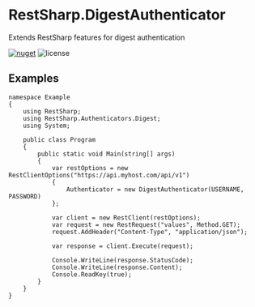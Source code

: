 # RestSharp.DigestAuthenticator
Extends RestSharp features for digest authentication

[![nuget](https://buildstats.info/nuget/RestSharp.Authenticators.Digest)](http://www.nuget.org/packages/RestSharp.Authenticators.Digest)
![license](https://img.shields.io/github/license/thenoobsbr/RestSharp.Authenticators.Digest)


## Examples
```CSharp
namespace Example
{
    using RestSharp;
    using RestSharp.Authenticators.Digest;
    using System;

    public class Program
    {
        public static void Main(string[] args)
        {
            var restOptions = new RestClientOptions("https://api.myhost.com/api/v1")
            {
                Authenticator = new DigestAuthenticator(USERNAME, PASSWORD)
            };
            
            var client = new RestClient(restOptions);        
            var request = new RestRequest("values", Method.GET);
            request.AddHeader("Content-Type", "application/json");

            var response = client.Execute(request);

            Console.WriteLine(response.StatusCode);
            Console.WriteLine(response.Content);
            Console.ReadKey(true);
        }
    }
}
```
